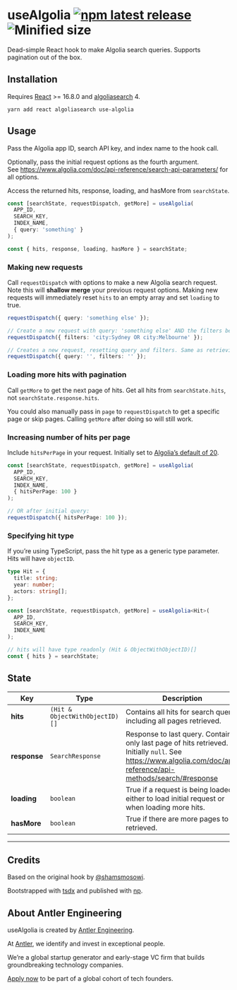 # useAlgolia [![npm latest release](https://badgen.net/npm/v/use-algolia)](https://www.npmjs.com/use-algolia) ![Minified size](https://badgen.net/bundlephobia/min/use-algolia)

Dead-simple React hook to make Algolia search queries. Supports pagination out
of the box.

## Installation

Requires [React](https://www.npmjs.com/react) >= 16.8.0 and
[algoliasearch](https://www.npmjs.com/algoliasearch) 4.

```
yarn add react algoliasearch use-algolia
```

## Usage

Pass the Algolia app ID, search API key, and index name to the hook call.

Optionally, pass the initial request options as the fourth argument.  
See https://www.algolia.com/doc/api-reference/search-api-parameters/ for all
options.

Access the returned hits, response, loading, and hasMore from `searchState`.

```ts
const [searchState, requestDispatch, getMore] = useAlgolia(
  APP_ID,
  SEARCH_KEY,
  INDEX_NAME,
  { query: 'something' }
);

const { hits, response, loading, hasMore } = searchState;
```

### Making new requests

Call `requestDispatch` with options to make a new Algolia search request. Note
this will **shallow merge** your previous request options. Making new requests
will immediately reset `hits` to an empty array and set `loading` to true.

```ts
requestDispatch({ query: 'something else' });

// Create a new request with query: 'something else' AND the filters below.
requestDispatch({ filters: 'city:Sydney OR city:Melbourne' });

// Creates a new request, resetting query and filters. Same as retrieving all objects.
requestDispatch({ query: '', filters: '' });
```

### Loading more hits with pagination

Call `getMore` to get the next page of hits. Get all hits from
`searchState.hits`, not `searchState.response.hits`.

You could also manually pass in `page` to `requestDispatch` to get a specific
page or skip pages. Calling `getMore` after doing so will still work.

### Increasing number of hits per page

Include `hitsPerPage` in your request. Initially set to
[Algolia’s default of 20](https://www.algolia.com/doc/api-reference/api-parameters/hitsPerPage/).

```ts
const [searchState, requestDispatch, getMore] = useAlgolia(
  APP_ID,
  SEARCH_KEY,
  INDEX_NAME,
  { hitsPerPage: 100 }
);

// OR after initial query:
requestDispatch({ hitsPerPage: 100 });
```

### Specifying hit type

If you’re using TypeScript, pass the hit type as a generic type parameter. Hits
will have `objectID`.

```ts
type Hit = {
  title: string;
  year: number;
  actors: string[];
};

const [searchState, requestDispatch, getMore] = useAlgolia<Hit>(
  APP_ID,
  SEARCH_KEY,
  INDEX_NAME
);

// hits will have type readonly (Hit & ObjectWithObjectID)[]
const { hits } = searchState;
```

## State

| Key          | Type                           | Description                                                                                                                                                     |
| ------------ | ------------------------------ | --------------------------------------------------------------------------------------------------------------------------------------------------------------- |
| **hits**     | `(Hit & ObjectWithObjectID)[]` | Contains all hits for search query, including all pages retrieved.                                                                                              |
| **response** | `SearchResponse`               | Response to last query. Contains only last page of hits retrieved. Initially `null`. See https://www.algolia.com/doc/api-reference/api-methods/search/#response |
| **loading**  | `boolean`                      | True if a request is being loaded, either to load initial request or when loading more hits.                                                                    |
| **hasMore**  | `boolean`                      | True if there are more pages to be retrieved.                                                                                                                   |

---

## Credits

Based on the original hook by [@shamsmosowi](https://github.com/shamsmosowi).

Bootstrapped with [tsdx](https://github.com/jaredpalmer/tsdx) and published with
[np](https://github.com/sindresorhus/np).

## About Antler Engineering

useAlgolia is created by [Antler Engineering](https://twitter.com/AntlerEng).

At [Antler](https://antler.co), we identify and invest in exceptional people.

We’re a global startup generator and early-stage VC firm that builds
groundbreaking technology companies.

[Apply now](https://antler.co/apply) to be part of a global cohort of tech
founders.
